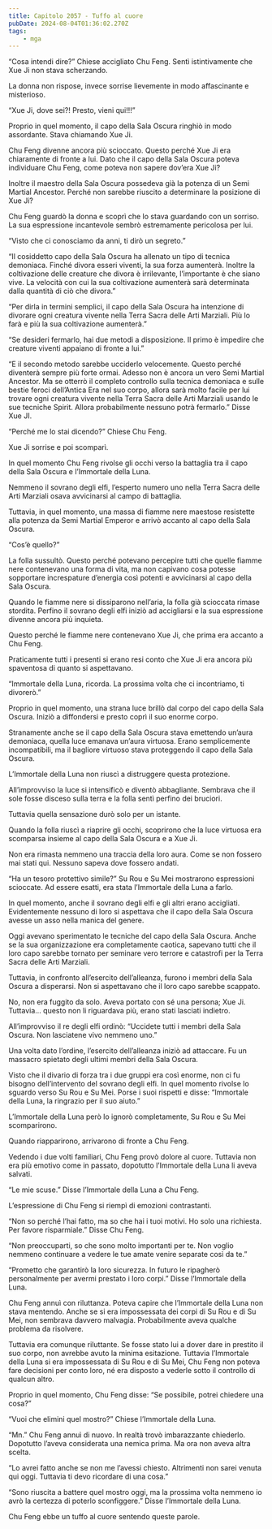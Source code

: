 ```yaml
---
title: Capitolo 2057 - Tuffo al cuore
pubDate: 2024-08-04T01:36:02.270Z
tags:
    - mga
---
```



“Cosa intendi dire?” Chiese accigliato Chu Feng. Sentì istintivamente che Xue Ji non stava scherzando.

La donna non rispose, invece sorrise lievemente in modo affascinante e misterioso.

“Xue Ji, dove sei?! Presto, vieni qui!!!”

Proprio in quel momento, il capo della Sala Oscura ringhiò in modo assordante. Stava chiamando Xue Ji.

Chu Feng divenne ancora più scioccato. Questo perché Xue Ji era chiaramente di fronte a lui. Dato che il capo della Sala Oscura poteva individuare Chu Feng, come poteva non sapere dov’era Xue Ji?

Inoltre il maestro della Sala Oscura possedeva già la potenza di un Semi Martial Ancestor. Perché non sarebbe riuscito a determinare la posizione di Xue Ji?

Chu Feng guardò la donna e scoprì che lo stava guardando con un sorriso. La sua espressione incantevole sembrò estremamente pericolosa per lui.

“Visto che ci conosciamo da anni, ti dirò un segreto.”

“Il cosiddetto capo della Sala Oscura ha allenato un tipo di tecnica demoniaca. Finché divora esseri viventi, la sua forza aumenterà. Inoltre la coltivazione delle creature che divora è irrilevante, l’importante è che siano vive. La velocità con cui la sua coltivazione aumenterà sarà determinata dalla quantità di ciò che divora.”

“Per dirla in termini semplici, il capo della Sala Oscura ha intenzione di divorare ogni creatura vivente nella Terra Sacra delle Arti Marziali. Più lo farà e più la sua coltivazione aumenterà.”

“Se desideri fermarlo, hai due metodi a disposizione. Il primo è impedire che creature viventi appaiano di fronte a lui.”

“E il secondo metodo sarebbe ucciderlo velocemente. Questo perché diventerà sempre più forte ormai. Adesso non è ancora un vero Semi Martial Ancestor. Ma se otterrò il completo controllo sulla tecnica demoniaca e sulle bestie feroci dell’Antica Era nel suo corpo, allora sarà molto facile per lui trovare ogni creatura vivente nella Terra Sacra delle Arti Marziali usando le sue tecniche Spirit. Allora probabilmente nessuno potrà fermarlo.” Disse Xue JI.

“Perché me lo stai dicendo?” Chiese Chu Feng.

Xue Ji sorrise e poi scomparì.

In quel momento Chu Feng rivolse gli occhi verso la battaglia tra il capo della Sala Oscura e l’Immortale della Luna.

Nemmeno il sovrano degli elfi, l’esperto numero uno nella Terra Sacra delle Arti Marziali osava avvicinarsi al campo di battaglia.

Tuttavia, in quel momento, una massa di fiamme nere maestose resistette alla potenza da Semi Martial Emperor e arrivò accanto al capo della Sala Oscura.

“Cos’è quello?”

La folla sussultò. Questo perché potevano percepire tutti che quelle fiamme nere contenevano una forma di vita, ma non capivano cosa potesse sopportare increspature d’energia così potenti e avvicinarsi al capo della Sala Oscura.

Quando le fiamme nere si dissiparono nell’aria, la folla già scioccata rimase stordita. Perfino il sovrano degli elfi iniziò ad accigliarsi e la sua espressione divenne ancora più inquieta.

Questo perché le fiamme nere contenevano Xue Ji, che prima era accanto a Chu Feng.

Praticamente tutti i presenti si erano resi conto che Xue Ji era ancora più spaventosa di quanto si aspettavano.

“Immortale della Luna, ricorda. La prossima volta che ci incontriamo, ti divorerò.”

Proprio in quel momento, una strana luce brillò dal corpo del capo della Sala Oscura. Iniziò a diffondersi e presto coprì il suo enorme corpo.

Stranamente anche se il capo della Sala Oscura stava emettendo un’aura demoniaca, quella luce emanava un’aura virtuosa. Erano semplicemente incompatibili, ma il bagliore virtuoso stava proteggendo il capo della Sala Oscura.

L’Immortale della Luna non riuscì a distruggere questa protezione.

All’improvviso la luce si intensificò e diventò abbagliante. Sembrava che il sole fosse disceso sulla terra e la folla sentì perfino dei bruciori.

Tuttavia quella sensazione durò solo per un istante.

Quando la folla riuscì a riaprire gli occhi, scoprirono che la luce virtuosa era scomparsa insieme al capo della Sala Oscura e a Xue Ji.

Non era rimasta nemmeno una traccia della loro aura. Come se non fossero mai stati qui. Nessuno sapeva dove fossero andati.

“Ha un tesoro protettivo simile?” Su Rou e Su Mei mostrarono espressioni scioccate. Ad essere esatti, era stata l’Immortale della Luna a farlo.

In quel momento, anche il sovrano degli elfi e gli altri erano accigliati. Evidentemente nessuno di loro si aspettava che il capo della Sala Oscura avesse un asso nella manica del genere.

Oggi avevano sperimentato le tecniche del capo della Sala Oscura. Anche se la sua organizzazione era completamente caotica, sapevano tutti che il loro capo sarebbe tornato per seminare vero terrore e catastrofi per la Terra Sacra delle Arti Marziali.

Tuttavia, in confronto all’esercito dell’alleanza, furono i membri della Sala Oscura a disperarsi. Non si aspettavano che il loro capo sarebbe scappato.

No, non era fuggito da solo. Aveva portato con sé una persona; Xue Ji. Tuttavia… questo non li riguardava più, erano stati lasciati indietro.

All’improvviso il re degli elfi ordinò: “Uccidete tutti i membri della Sala Oscura. Non lasciatene vivo nemmeno uno.”

Una volta dato l’ordine, l’esercito dell’alleanza iniziò ad attaccare. Fu un massacro spietato degli ultimi membri della Sala Oscura.

Visto che il divario di forza tra i due gruppi era così enorme, non ci fu bisogno dell’intervento del sovrano degli elfi. In quel momento rivolse lo sguardo verso Su Rou e Su Mei. Porse i suoi rispetti e disse: “Immortale della Luna, la ringrazio per il suo aiuto.”

L’Immortale della Luna però lo ignorò completamente, Su Rou e Su Mei scomparirono.

Quando riapparirono, arrivarono di fronte a Chu Feng.

Vedendo i due volti familiari, Chu Feng provò dolore al cuore. Tuttavia non era più emotivo come in passato, dopotutto l’Immortale della Luna li aveva salvati.

“Le mie scuse.” Disse l’Immortale della Luna a Chu Feng.

L’espressione di Chu Feng si riempì di emozioni contrastanti.

“Non so perché l’hai fatto, ma so che hai i tuoi motivi. Ho solo una richiesta. Per favore risparmiale.” Disse Chu Feng.

“Non preoccuparti, so che sono molto importanti per te. Non voglio nemmeno continuare a vedere le tue amate venire separate così da te.”

“Prometto che garantirò la loro sicurezza. In futuro le ripagherò personalmente per avermi prestato i loro corpi.” Disse l’Immortale della Luna.

Chu Feng annuì con riluttanza. Poteva capire che l’Immortale della Luna non stava mentendo. Anche se si era impossessata dei corpi di Su Rou e di Su Mei, non sembrava davvero malvagia. Probabilmente aveva qualche problema da risolvere.

Tuttavia era comunque riluttante. Se fosse stato lui a dover dare in prestito il suo corpo, non avrebbe avuto la minima esitazione. Tuttavia l’Immortale della Luna si era impossessata di Su Rou e di Su Mei, Chu Feng non poteva fare decisioni per conto loro, né era disposto a vederle sotto il controllo di qualcun altro.

Proprio in quel momento, Chu Feng disse: “Se possibile, potrei chiedere una cosa?”

“Vuoi che elimini quel mostro?” Chiese l’Immortale della Luna.

“Mn.” Chu Feng annuì di nuovo. In realtà trovò imbarazzante chiederlo. Dopotutto l’aveva considerata una nemica prima. Ma ora non aveva altra scelta.

“Lo avrei fatto anche se non me l’avessi chiesto. Altrimenti non sarei venuta qui oggi. Tuttavia ti devo ricordare di una cosa.”

“Sono riuscita a battere quel mostro oggi, ma la prossima volta nemmeno io avrò la certezza di poterlo sconfiggere.” Disse l’Immortale della Luna.

Chu Feng ebbe un tuffo al cuore sentendo queste parole.



